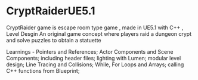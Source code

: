 # CryptRaiderUE5.1
CryptRaider game is escape room type game , made in UE5.1 with C++ , Level Desgin
An original game concept where players raid a dungeon crypt and solve puzzles to obtain a statuette

Learnings -
Pointers and References;
Actor Components and Scene Components;
including header files;
lighting with Lumen;
modular level design;
Line Tracing and Collisions;
While, For Loops and Arrays;
calling C++ functions from Blueprint;
